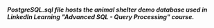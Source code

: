 ##### PostgreSQL.sql file hosts the animal shelter demo database used in LinkedIn Learning "Advanced SQL - Query Processing" course.
